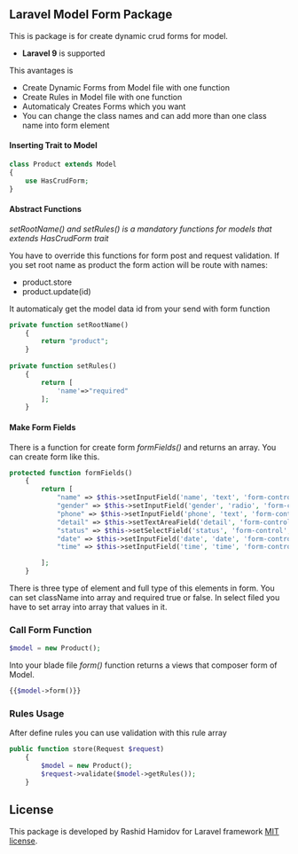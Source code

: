 ## Laravel Model Form Package

This is package is for create dynamic crud forms for model.

* **Laravel 9** is supported

This avantages is

- Create Dynamic Forms from Model file with one function
- Create Rules in Model file with one function
- Automaticaly Creates Forms which you want
- You can change the class names and can add more than one class name into form element

#### Inserting Trait to Model

```php
class Product extends Model
{
    use HasCrudForm;
}

```

#### Abstract Functions

*setRootName() and setRules() is a mandatory functions for models that extends HasCrudForm trait*
<p>You have to override this functions for form post and request validation. If
you set root name as product the form action will be route with names:
</p>

* product.store
* product.update(id)

It automaticaly get the model data id from your send with form function

```php
private function setRootName()
    {
        return "product";
    }
    
private function setRules()
    {
        return [
            'name'=>"required"
        ];
    }
```

#### Make Form Fields

There is a function for create form *formFields()* and returns an array. You can create form like this.

```php
protected function formFields()
    {
        return [
            "name" => $this->setInputField('name', 'text', 'form-control', true, ''),
            "gender" => $this->setInputField('gender', 'radio', 'form-control', true, '', ["male" => 'Male', "female" => "Female"]),
            "phone" => $this->setInputField('phone', 'text', 'form-control phone-mask', true, ''),
            "detail" => $this->setTextAreaField('detail', 'form-control richtext', true, ''),
            "status" => $this->setSelectField('status', 'form-control', true, '', ['True', 'False']),
            "date" => $this->setInputField('date', 'date', 'form-control', true, ''),
            "time" => $this->setInputField('time', 'time', 'form-control', true, ''),

        ];
    }
```

There is three type of element and full type of this elements in form. You can set className into array and required
true or false.
In select filed you have to set array into array that values in it.

### Call Form Function

```php
$model = new Product();
```

Into your blade file *form()* function returns a views that composer form of Model.

```php
{{$model->form()}}
```

### Rules Usage

After define rules you can use validation with this rule array

```php
public function store(Request $request)
    {
        $model = new Product();
        $request->validate($model->getRules());
    }
```

## License

This package is developed by Rashid Hamidov for Laravel framework [MIT license](https://opensource.org/licenses/MIT).

